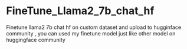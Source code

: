 # FineTune_Llama2_7b_chat_hf
Finetune llama2 7b chat hf on custom dataset and upload to hugginface community , you can used my finetune model just like other model on huggingface community
